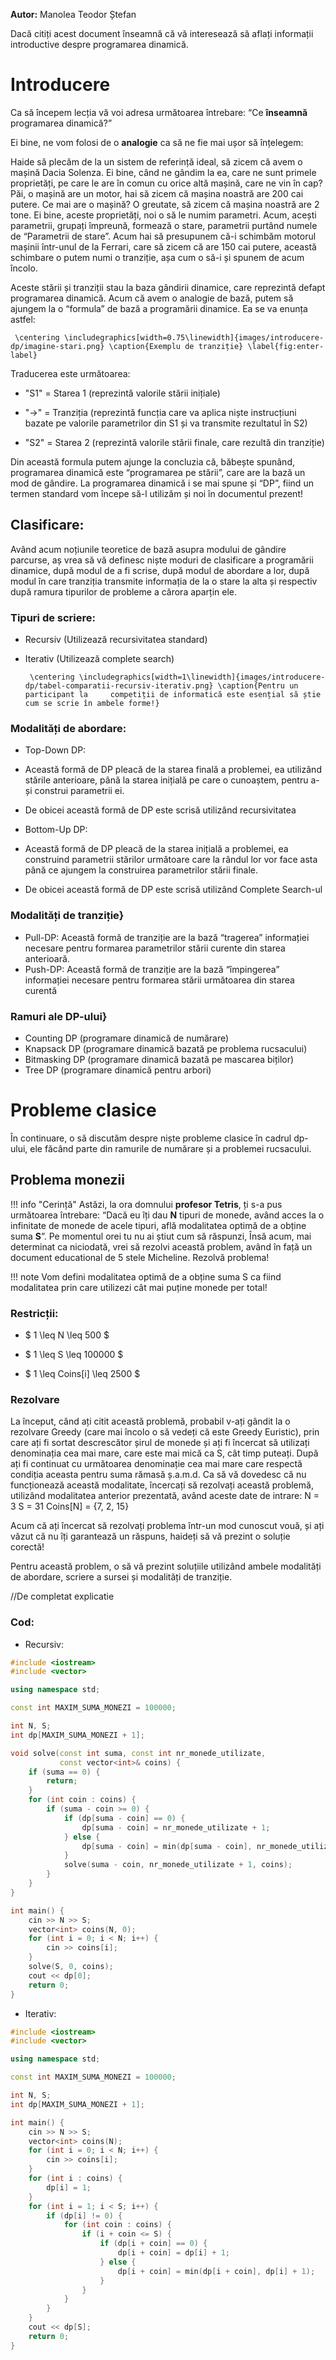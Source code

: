 **Autor:** Manolea Teodor Ștefan

Dacă citiți acest document înseamnă că vă interesează să aflați informații introductive despre programarea dinamică.

# Introducere 

Ca să începem lecția vă voi adresa următoarea întrebare: “Ce **înseamnă** programarea dinamică?”

Ei bine, ne vom folosi de o **analogie** ca să ne fie mai ușor să înțelegem:

Haide să plecăm de la un sistem de referință ideal, să zicem că avem o mașină Dacia Solenza. Ei bine, când ne gândim la ea, care ne sunt primele proprietăți, pe care le are în comun cu orice altă mașină, care ne vin în cap? Păi, o mașină are un motor, hai să zicem că mașina noastră are 200 cai putere. Ce mai are o mașină? O greutate, să zicem că mașina noastră are 2 tone. Ei bine, aceste proprietăți, noi o să le numim parametri. Acum, acești parametrii, grupați împreună, formează o stare, parametrii purtând numele de “Parametrii de stare”. Acum hai să presupunem că-i schimbăm motorul mașinii într-unul de la Ferrari, care să zicem că are 150 cai putere, această schimbare o putem numi o tranziție, așa cum o să-i și spunem de acum încolo.

Aceste stării și tranziții stau la baza gândirii dinamice, care reprezintă defapt programarea dinamică. Acum că avem o analogie de bază, putem să ajungem la o “formula” de bază a programării dinamice. Ea se va enunța astfel: 

     \centering \includegraphics[width=0.75\linewidth]{images/introducere-dp/imagine-stari.png} \caption{Exemplu de tranziție} \label{fig:enter-label} 

Traducerea este următoarea: 

* "S1" = Starea 1 (reprezintă valorile stării inițiale)  

* "->" = Tranziția (reprezintă funcția care va aplica niște instrucțiuni bazate pe valorile parametrilor din S1 și va transmite rezultatul în S2)  

* "S2" = Starea 2 (reprezintă valorile stării finale, care rezultă din tranziție) 

Din această formula putem ajunge la concluzia că, băbește spunând, programarea dinamică este “programarea pe stării”, care are la bază un mod de gândire. La programarea dinamică i se mai spune și “DP”, fiind un termen standard vom începe să-l utilizăm și noi în documentul prezent!

## Clasificare:
 Având acum noțiunile teoretice de bază asupra modului de gândire parcurse, aș vrea să vă definesc niște moduri de clasificare a programării dinamice, după modul de a fi scrise, după modul de abordare a lor, după modul în care tranziția transmite informația de la o stare la alta și respectiv după ramura tipurilor de probleme a cărora aparțin ele. 
 
### Tipuri de scriere:
 
 * Recursiv (Utilizează recursivitatea standard) 
 
 * Iterativ (Utilizează complete search)

        \centering \includegraphics[width=1\linewidth]{images/introducere-dp/tabel-comparatii-recursiv-iterativ.png} \caption{Pentru un participant la     competiții de informatică este esențial să știe cum se scrie în ambele forme!} 

### Modalități de abordare: 

* Top-Down DP: 

* Această formă de DP pleacă de la starea finală a problemei, ea utilizând stările anterioare, până la starea inițială pe care o cunoaștem, pentru a-și construi parametrii ei.  

* De obicei această formă de DP este scrisă utilizând recursivitatea  
*  Bottom-Up DP: 

* Această formă de DP pleacă de la starea inițială a problemei, ea construind parametrii stărilor următoare care la rândul lor vor face asta până ce ajungem la construirea parametrilor stării finale.  

* De obicei această formă de DP este scrisă utilizând Complete Search-ul 
### Modalități de tranziție}   
*  Pull-DP: Această formă de tranziție are la bază “tragerea” informației necesare pentru formarea parametrilor stării curente din starea anterioară.  
*  Push-DP: Această formă de tranziție are la bază “împingerea” informației necesare pentru formarea stării următoarea din starea curentă 
### Ramuri ale DP-ului}   
*  Counting DP (programare dinamică de numărare)  
*  Knapsack DP (programare dinamică bazată pe problema rucsacului)  
*  Bitmasking DP (programare dinamică bazată pe mascarea biților)  
*  Tree DP (programare dinamică pentru arbori)

# Probleme clasice
În continuare, o să discutăm despre niște probleme clasice în cadrul dp-ului, ele făcând parte din ramurile de numărare și a problemei rucsacului.

## Problema monezii

!!! info "Cerință"
    Astăzi, la ora domnului **profesor Tetris**, ți s-a pus următoarea întrebare: “Dacă eu îți dau **N** tipuri de monede, având acces la o infinitate de monede de acele tipuri, află modalitatea optimă de a obține suma **S**”. Pe momentul orei tu nu ai știut cum să răspunzi, Însă acum, mai determinat ca niciodată, vrei să rezolvi această problem, având în față un document educational de 5 stele Micheline. Rezolvă problema!

!!! note 
    Vom defini modalitatea optimă de a obține suma S ca fiind modalitatea prin care utilizezi cât mai puține monede per total!

### Restricții:

* $ 1 \leq N \leq 500 $

* $ 1 \leq S \leq 100000 $ 

* $ 1 \leq Coins[i] \leq 2500 $


### Rezolvare
La început, când ați citit această problemă, probabil v-ați gândit la o rezolvare Greedy (care mai încolo o să vedeți că este Greedy Euristic), prin care ați fi sortat descrescător șirul de monede și ați fi încercat să utilizați denominația cea mai mare, care este mai mică ca S, cât timp puteați. După ați fi continuat cu următoarea denominație cea mai mare care respectă condiția aceasta pentru suma rămasă ș.a.m.d. Ca să vă dovedesc că nu funcționează această modalitate, încercați să rezolvați această problemă, utilizând modalitatea anterior prezentată, având aceste date de intrare: N = 3 S = 31 Coins[N] = {7, 2, 15}

Acum că ați încercat să rezolvați problema într-un mod cunoscut vouă, și ați văzut că nu îți garantează un răspuns, haideți să vă prezint o soluție corectă!

Pentru această problem, o să vă prezint soluțiile utilizând ambele modalități de abordare, scriere a sursei și modalități de tranziție.

//De completat explicatie

### Cod: 

* Recursiv: 
```cpp
#include <iostream>
#include <vector>

using namespace std;

const int MAXIM_SUMA_MONEZI = 100000;

int N, S;
int dp[MAXIM_SUMA_MONEZI + 1];

void solve(const int suma, const int nr_monede_utilizate,
           const vector<int>& coins) {
    if (suma == 0) {
        return;
    }
    for (int coin : coins) {
        if (suma - coin >= 0) {
            if (dp[suma - coin] == 0) {
                dp[suma - coin] = nr_monede_utilizate + 1;
            } else {
                dp[suma - coin] = min(dp[suma - coin], nr_monede_utilizate + 1);
            }
            solve(suma - coin, nr_monede_utilizate + 1, coins);
        }
    }
}

int main() {
    cin >> N >> S;
    vector<int> coins(N, 0);
    for (int i = 0; i < N; i++) {
        cin >> coins[i];
    }
    solve(S, 0, coins);
    cout << dp[0];
    return 0;
}

```

* Iterativ: 
```cpp
#include <iostream>
#include <vector>

using namespace std;

const int MAXIM_SUMA_MONEZI = 100000;

int N, S;
int dp[MAXIM_SUMA_MONEZI + 1];

int main() {
    cin >> N >> S;
    vector<int> coins(N);
    for (int i = 0; i < N; i++) {
        cin >> coins[i];
    }
    for (int i : coins) {
        dp[i] = 1;
    }
    for (int i = 1; i < S; i++) {
        if (dp[i] != 0) {
            for (int coin : coins) {
                if (i + coin <= S) {
                    if (dp[i + coin] == 0) {
                        dp[i + coin] = dp[i] + 1;
                    } else {
                        dp[i + coin] = min(dp[i + coin], dp[i] + 1);
                    }
                }
            }
        }
    }
    cout << dp[S];
    return 0;
}
```